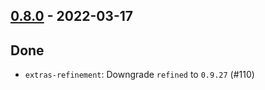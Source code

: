 ## [0.8.0](https://github.com/kevin-lee/extras/issues?utf8=%E2%9C%93&q=is%3Aissue+is%3Aclosed+-label%3Ainvalid+milestone%3Amilestone8) - 2022-03-17

## Done
* `extras-refinement`: Downgrade `refined` to `0.9.27` (#110)
